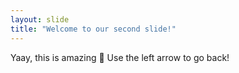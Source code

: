 ```yaml
---
layout: slide
title: "Welcome to our second slide!"
---
```

Yaay, this is amazing 🎉
Use the left arrow to go back!
